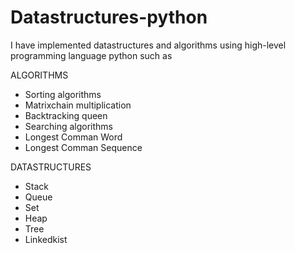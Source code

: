 # Datastructures-python
I have implemented datastructures and algorithms using high-level programming language python such as

ALGORITHMS

* Sorting algorithms
* Matrixchain multiplication
* Backtracking queen
* Searching algorithms
* Longest Comman Word
* Longest Comman Sequence

DATASTRUCTURES

* Stack
* Queue
* Set
* Heap
* Tree
* Linkedkist
